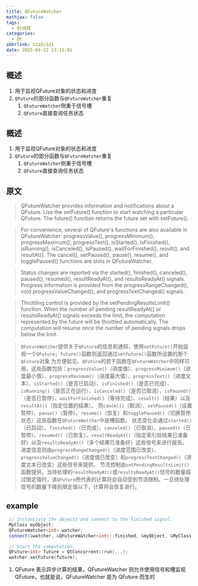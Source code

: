 ```yaml
---
title: QFutureWatcher
mathjax: false
tags:
  - Qt线程
categories:
  - Qt
abbrlink: 32a5c1d1
date: 2025-04-22 23:15:01
---
```


## 概述
1. 用于监视QFuture对象的状态和进度
2. `QFuture`的部分函数与`QFutureWatcher`重复
    1. `QFutureWatcher`侧重于信号槽
    2. `QFuture`直接查询任务状态
<!-- less -->

## 概述
1. 用于监视QFuture对象的状态和进度
2. `QFuture`的部分函数与`QFutureWatcher`重复
    1. `QFutureWatcher`侧重于信号槽
    2. `QFuture`直接查询任务状态

## 原文
>QFutureWatcher provides information and notifications about a QFuture. Use the setFuture() function to start watching a particular QFuture. The future() function returns the future set with setFuture().

>For convenience, several of QFuture's functions are also available in QFutureWatcher: progressValue(), progressMinimum(), progressMaximum(), progressText(), isStarted(), isFinished(), isRunning(), isCanceled(), isPaused(), waitForFinished(), result(), and resultAt(). The cancel(), setPaused(), pause(), resume(), and togglePaused() functions are slots in QFutureWatcher.

>Status changes are reported via the started(), finished(), canceled(), paused(), resumed(), resultReadyAt(), and resultsReadyAt() signals. Progress information is provided from the progressRangeChanged(), void progressValueChanged(), and progressTextChanged() signals.

>Throttling control is provided by the setPendingResultsLimit() function. When the number of pending resultReadyAt() or resultsReadyAt() signals exceeds the limit, the computation represented by the future will be throttled automatically. The computation will resume once the number of pending signals drops below the limit.


> `QFutureWatcher`提供关于`QFuture`的信息和通知，使用`setFuture()`开始监视一个`QFuture`，`future()`函数则返回通过`setFuture()`函数所设置的那个`QFuture`对象
> 为方便起见，`QFuture`的若干函数在`QFutureWatcher`中同样可用，这些函数包括：`progressValue()`（进度值）、`progressMinimum()`（进度最小值）、`progressMaximum()`（进度最大值）、`progressText()`（进度文本）、`isStarted()`（是否已启动）、`isFinished()`（是否已完成）、`isRunning()`（是否正在运行）、`isCanceled()`（是否已取消）、`isPaused()`（是否已暂停）、`waitForFinished()`（等待完成）、`result()`（结果）以及`resultAt()`（指定位置的结果）。 而`cancel()`（取消）、`setPaused()`（设置暂停）、`pause()`（暂停）、`resume()`（恢复）和`togglePaused()`（切换暂停状态）这些函数在`QFutureWatcher`中是槽函数。
> 状态变化会通过`started()`（已启动）、`finished()`（已完成）、`canceled()`（已取消）、`paused()`（已暂停）、`resumed()`（已恢复）、`resultReadyAt()`（指定索引处结果已准备好）以及`resultsReadyAt()`（多个结果已准备好）这些信号来进行报告。 进度信息则由`progressRangeChanged()`（进度范围已改变）、`progressValueChanged()`（进度值已改变）和`progressTextChanged()`（进度文本已改变）这些信号来提供。
> 节流控制由`setPendingResultsLimit()`函数提供。当待处理的`resultReadyAt()`或`resultsReadyAt()`信号的数量超过限定值时，该`QFuture`所代表的计算将会自动受到节流限制。一旦待处理信号的数量下降到限定值以下，计算将会恢复进行。


## example
```cpp
 // Instantiate the objects and connect to the finished signal.
 MyClass myObject;
 QFutureWatcher<int> watcher;
 connect(&watcher, &QFutureWatcher<int>::finished, &myObject, &MyClass::handleFinished);

 // Start the computation.
 QFuture<int> future = QtConcurrent::run(...);
 watcher.setFuture(future);
```
1. QFuture 表示异步计算的结果，QFutureWatcher 则允许使用信号和槽监视 QFuture，也就是说，QFutureWatcher 是为 QFuture 而生的